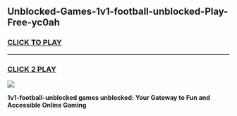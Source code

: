 
## Unblocked-Games-1v1-football-unblocked-Play-Free-yc0ah
<h3>
<a href="https://premium76.site?title=1v1-football-unblocked&ref=10A">CLICK TO PLAY</a></h3>
<hr>

<h3>
<a href="https://premium76.site?title=1v1-football-unblocked&ref=10A">CLICK 2 PLAY</a>
  
</h3>

<a href="https://premium76.site?title=1v1-football-unblocked&ref=10A"><img src="https://clearcache.store/games.png"></a>


**1v1-football-unblocked games unblocked: Your Gateway to Fun and Accessible Online Gaming**
